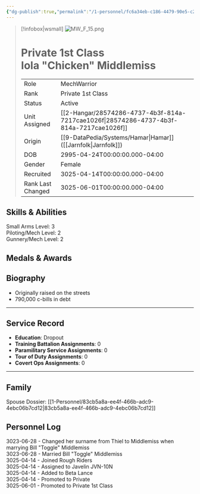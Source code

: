 ```yaml
---
{"dg-publish":true,"permalink":"/1-personnel/fc6a34eb-c186-4479-90e5-c249333a214e/"}
---
```



> [!infobox|wsmall]
> ![MW_F_15.png](/img/user/z_Assets/People/Female/MechWarrior/MW_F_15.png)
> # Private 1st Class<br>Iola "Chicken" Middlemiss
> | | |
> | - | - |
> | Role | MechWarrior |
> | Rank | Private 1st Class |
> | Status | Active |
> | Unit Assigned | [[2-Hangar/28574286-4737-4b3f-814a-7217cae1026f\|28574286-4737-4b3f-814a-7217cae1026f]]
> | Origin | [[9-DataPedia/Systems/Hamar\|Hamar]]<br>([[Jarnfolk\|Jarnfolk]]) |
> | DOB | 2995-04-24T00:00:00.000-04:00 |
> | Gender | Female |
> | Recruited | 3025-04-14T00:00:00.000-04:00 |
> | Rank Last Changed | 3025-06-01T00:00:00.000-04:00 |

## Skills & Abilities
Small Arms Level: 3<br>Piloting/Mech Level: 2<br>Gunnery/Mech Level: 2<br>



## Medals & Awards



## Biography
- Originally raised on the streets
- 790,000 c-bills in debt
---
## Service Record
- **Education**: Dropout
- **Training Battalion Assignments**: 0
- **Paramilitary Service Assignments**: 0
- **Tour of Duty Assignments**: 0
- **Covert Ops Assignments**: 0
---

## Family
Spouse Dossier: [[1-Personnel/83cb5a8a-ee4f-466b-adc9-4ebc06b7cd12\|83cb5a8a-ee4f-466b-adc9-4ebc06b7cd12]]


## Personnel Log
3023-06-28 - Changed her surname from Thiel to Middlemiss when marrying Bill "Toggle" Middlemiss<br>3023-06-28 - Married Bill "Toggle" Middlemiss<br>3025-04-14 - Joined Rough Riders<br>3025-04-14 - Assigned to Javelin JVN-10N<br>3025-04-14 - Added to Beta Lance<br>3025-04-14 - Promoted to Private<br>3025-06-01 - Promoted to Private 1st Class<br>
